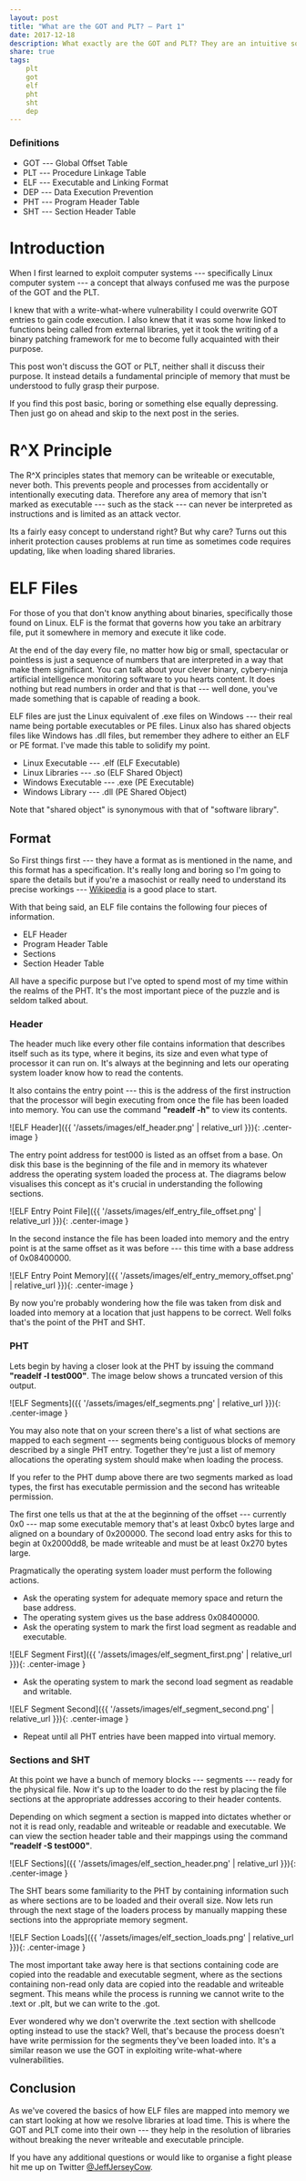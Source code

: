 ```yaml
---
layout: post
title: "What are the GOT and PLT? — Part 1"
date: 2017-12-18
description: What exactly are the GOT and PLT? They are an intuitive solution to a difficult problem that is seldom explained in an understandable way — until now.
share: true
tags: 
    plt
    got
    elf
    pht
    sht
    dep
---
```

### Definitions
* GOT --- Global Offset Table
* PLT --- Procedure Linkage Table
* ELF --- Executable and Linking Format
* DEP --- Data Execution Prevention
* PHT --- Program Header Table
* SHT --- Section Header Table

# Introduction
When I first learned to exploit computer systems --- specifically Linux computer system --- a concept that always confused me was the purpose of the GOT and the PLT. 

I knew that with a write-what-where vulnerability I could overwrite GOT entries to gain code execution. I also knew that it was some how linked to functions being called from external libraries, yet it took the writing of a binary patching framework for me to become fully acquainted with their purpose.

This post won't discuss the GOT or PLT, neither shall it discuss their purpose. It instead details a fundamental principle of memory that must be understood  to fully grasp their purpose.

If you find this post basic, boring or something else equally depressing. Then just go on ahead and skip to the next post in the series.

# R^X Principle
The R^X principles states that memory can be writeable or executable, never both. This prevents people and processes from accidentally or intentionally executing data. Therefore any area of memory that isn't marked as executable --- such as the stack --- can never be interpreted as instructions and is limited as an attack vector. 

Its a fairly easy concept to understand right? But why care? Turns out this inherit protection causes problems at run time as sometimes code requires updating, like when loading shared libraries. 

# ELF Files
For those of you that don't know anything about binaries, specifically those found on Linux. ELF is the format that governs how you take an arbitrary file, put it somewhere in memory and execute it like code. 

At the end of the day every file, no matter how big or small, spectacular or pointless is just a sequence of numbers that are interpreted in a way that make them significant. You can talk about your clever binary, cybery-ninja artificial intelligence monitoring software to you hearts content. It does nothing but read numbers in order and that is that --- well done, you've made something that is capable of reading a book.

ELF files are just the Linux equivalent of .exe files on Windows --- their real name being portable executables or PE files. Linux also has shared objects files like Windows has .dll files, but remember they adhere to either an ELF or PE format. I've made this table to solidify my point.
* Linux Executable --- .elf (ELF Executable)
* Linux Libraries --- .so (ELF Shared Object)
* Windows Executable --- .exe (PE Executable)
* Windows Library --- .dll (PE Shared Object)

Note that "shared object" is synonymous with that of "software library".

## Format
So First things first --- they have a format as is mentioned in the name, and this format has a specification. It's really long and boring so I'm going to spare the details but if you're a masochist or really need to understand its precise workings --- [Wikipedia](https://en.wikipedia.org/wiki/Executable_and_Linkable_Format) is a good place to start.

With that being said, an ELF file contains the following four pieces of information.
* ELF Header
* Program Header Table
* Sections
* Section Header Table

All have a specific purpose but I've opted to spend most of my time within the realms of the PHT. It's the most important piece of the puzzle and is seldom talked about.

### Header
The header much like every other file contains information that describes itself such as its type, where it begins, its size and even what type of processor it can run on. It's always at the beginning and lets our operating system loader know how to read the contents.

It also contains the entry point --- this is the address of the first instruction that the processor will begin executing from once the file has been loaded into memory. You can use the command **"readelf -h"** to view its contents.

![ELF Header]({{ '/assets/images/elf_header.png' | relative_url }}){: .center-image }

The entry point address for test000 is listed as an offset from a base. On disk this base is the beginning of the file and in memory its whatever address the operating system loaded the process at. The diagrams below visualises this concept as it's crucial in understanding the following sections.

![ELF Entry Point File]({{ '/assets/images/elf_entry_file_offset.png' | relative_url }}){: .center-image }

In the second instance the file has been loaded into memory and the entry point is at the same offset as it was before --- this time with a base address of 0x08400000.

![ELF Entry Point Memory]({{ '/assets/images/elf_entry_memory_offset.png' | relative_url }}){: .center-image }

By now you're probably wondering how the file was taken from disk and loaded into memory at a location that just happens to be correct. Well folks that's the point of the PHT and SHT.

### PHT
Lets begin by having a closer look at the PHT by issuing the command **"readelf -l test000"**. The image below shows a truncated version of this output.

![ELF Segments]({{ '/assets/images/elf_segments.png' | relative_url }}){: .center-image }

You may also note that on your screen there's a list of what sections are mapped to each segment --- segments being contiguous blocks of memory described by a single PHT entry. Together they're just a list of memory allocations the operating system should make when loading the process.

If you refer to the PHT dump above there are two segments marked as load types, the first has executable permission and the second has writeable permission. 

The first one tells us that at the at the beginning of the offset --- currently 0x0 --- map some executable memory that's at least 0xbc0 bytes large and aligned on a boundary of 0x200000. The second load entry asks for this to begin at 0x2000dd8, be made writeable and must be at least 0x270 bytes large.

Pragmatically the operating system loader must perform the following actions.

* Ask the operating system for adequate memory space and return the base address.
* The operating system gives us the base address 0x08400000.
* Ask the operating system to mark the first load segment as readable and executable.

![ELF Segment First]({{ '/assets/images/elf_segment_first.png' | relative_url }}){: .center-image }

* Ask the operating system to mark the second load segment as readable and writable.

![ELF Segment Second]({{ '/assets/images/elf_segment_second.png' | relative_url }}){: .center-image }

* Repeat until all PHT entries have been mapped into virtual memory.

### Sections and SHT
At this point we have a bunch of memory blocks --- segments --- ready for the physical file. Now it's up to the loader to do the rest by placing the file sections at the appropriate addresses accoring to their header contents. 

Depending on which segment a section is mapped into dictates whether or not it is read only, readable and writeable or readable and executable. We can view the section header table and their mappings using the command **"readelf -S test000"**.

![ELF Sections]({{ '/assets/images/elf_section_header.png' | relative_url }}){: .center-image }

The SHT bears some familiarity to the PHT by containing information such as where sections are to be loaded and their overall size. Now lets run through the next stage of the loaders process by manually mapping these sections into the appropriate memory segment. 

![ELF Section Loads]({{ '/assets/images/elf_section_loads.png' | relative_url }}){: .center-image }

The most important take away here is that sections containing code are copied into the readable and executable segment, where as the sections containing non-read only data are copied into the readable and writeable segment. This means while the process is running we cannot write to the .text or .plt, but we can write to the .got.

Ever wondered why we don't overwrite the .text section with shellcode opting instead to use the stack? Well, that's because the process doesn't have write permission for the segments they've been loaded into. It's a similar reason we use the GOT in exploiting write-what-where vulnerabilities.

## Conclusion
As we've covered the basics of how ELF files are mapped into memory we can start looking at how we resolve libraries at load time. This is where the GOT and PLT come into their own --- they help in the resolution of libraries without breaking the never writeable and executable principle.

If you have any additional questions or would like to organise a fight please hit me up on Twitter [@JeffJerseyCow](https://twitter.com/@JeffJerseyCow).

